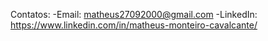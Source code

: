 Contatos:
-Email: matheus27092000@gmail.com
-LinkedIn: https://www.linkedin.com/in/matheus-monteiro-cavalcante/
